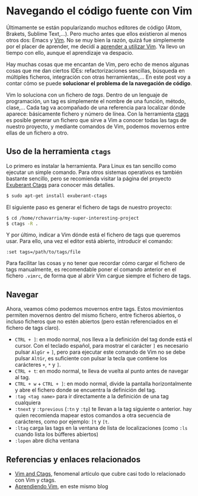# Navegando el código fuente con Vim

Últimamente se están popularizando muchos editores de código (Atom, Brakets,
Sublime Text,...). Pero mucho antes que ellos existieron al menos otros dos:
Emacs y [Vim][1]. No se muy bien la razón, quizá fue simplemente por el placer
de aprender, me decidí a [aprender a utilizar Vim][2]. Ya llevo un tiempo con
ello, aunque el aprendizaje va despacio.

Hay muchas cosas que me encantan de Vim, pero echo de menos algunas cosas que
me dan ciertos IDEs: refactorizaciones sencillas, búsqueda en múltiples
ficheros, integración con otras herramientas,... En este post voy a contar
cómo se puede **solucionar el problema de la navegación de código**.

<!-- more -->

Vim lo soluciona con un fichero de *tags*. Dentro de un lenguaje de programación,
un tag es simplemente el nombre de una función, método, clase,... Cada tag va
acompañado de una referencia para localizar dónde aparece: básicamente fichero y
número de línea. Con la herramienta [ctags][3] es posible generar un fichero que
sirve a Vim a conocer todas las tags de nuestro proyecto, y mediante comandos de
Vim, podemos movernos entre ellas de un fichero a otro.

## Uso de la herramienta `ctags`

Lo primero es instalar la herramienta. Para Linux es tan sencillo como ejecutar
un simple comando. Para otros sistemas operativos es también bastante sencillo,
pero se recomienda visitar la página del proyecto [Exuberant Ctags][3] para
conocer más detalles.

```bash
$ sudo apt-get install exuberant-ctags
```

El siguiente paso es generar el fichero de tags de nuestro proyecto:

```bash
$ cd /home/rchavarria/my-super-interesting-project
$ ctags -R .
```

Y por último, indicar a Vim dónde está el fichero de tags que queremos usar.
Para ello, una vez el editor está abierto, introducir el comando:

```
:set tags=/path/to/tags/file
```

Para facilitar las cosas y no tener que recordar cómo cargar el fichero de tags
manualmente, es recomendable poner el comando anterior en el fichero `.vimrc`,
de forma que al abrir Vim cargue siempre el fichero de tags.

## Navegar

Ahora, veamos cómo podemos movernos entre tags. Estos movimientos permiten
movernos dentro del mismo fichero, entre ficheros abiertos, o incluso ficheros
que no estén abiertos (pero están referenciados en el fichero de tags claro).

- `CTRL + ]`: en modo normal, nos lleva a la definición del tag donde está el
cursor. Con el teclado español, para mostrar el carácter `]` es necesario pulsar
`AlgGr` + `]`, pero para ejecutar este comando de Vim no se debe pulsar `AltGr`,
es suficiente con pulsar la tecla que contiene los carácteres `+`, `*` y `]`.
- `CTRL + t`: en modo normal, te lleva de vuelta al punto antes de navegar al tag.
- `CTRL + w` + `CTRL + ]`: en modo normal, divide la pantalla horizontalmente y
abre el fichero donde se encuentra la definición del tag.
- `:tag <tag name>` para ir directamente a la definición de una tag cualquiera
- `:tnext` y `:tprevious` (`:tn` y `:tp`) te llevan a la tag siguiente o anterior.
hay quien recomienda mapear estos comandos a otra secuencia de carácteres, como
por ejemplo: `]t` y `[t`.
- `:ltag` carga las tags en la ventana de lista de localizaciones (como `:ls`
cuando lista los búfferes abiertos)
- `:lopen` abre dicha ventana

## Referencias y enlaces relacionados

- [Vim and Ctags][4], fenomenal artículo que cubre casi todo lo relacionado con
Vim y ctags.
- [Aprendiendo Vim][2], en este mismo blog

[1]: http://www.vim.org
[2]: /blog/2014/10/11/aprendiendo-vim
[3]: http://ctags.sourceforge.net
[4]: http://andrewradev.com/2011/06/08/vim-and-ctags

